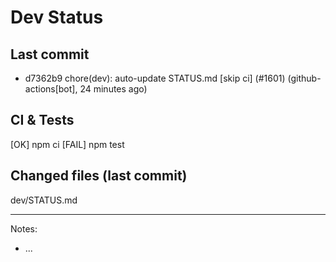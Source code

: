 # Dev Status

## Last commit
- d7362b9 chore(dev): auto-update STATUS.md [skip ci] (#1601) (github-actions[bot], 24 minutes ago)
## CI & Tests
[OK] npm ci
[FAIL] npm test

## Changed files (last commit)
dev/STATUS.md

---
Notes:
- ...
